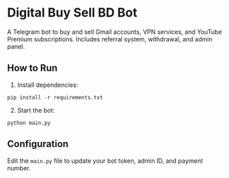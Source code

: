 # Digital Buy Sell BD Bot

A Telegram bot to buy and sell Gmail accounts, VPN services, and YouTube Premium subscriptions. Includes referral system, withdrawal, and admin panel.

## How to Run

1. Install dependencies:
```
pip install -r requirements.txt
```

2. Start the bot:
```
python main.py
```

## Configuration
Edit the `main.py` file to update your bot token, admin ID, and payment number.
